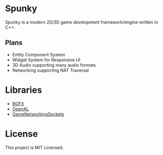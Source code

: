 # Spunky
Spunky is a modern 2D/3D game development framework/engine written in C++.

## Plans
* Entity Component System
* Widget System for Responsive UI
* 3D Audio supporting many audio formats
* Networking supporting NAT Traversal

# Libraries
* [BGFX](https://github.com/bkaradzic/bgfx)
* [OpenAL](https://openal.org/)
* [GameNetworkingSockets](https://github.com/ValveSoftware/GameNetworkingSockets)

# License
This project is MIT Licensed.
